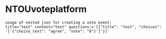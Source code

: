 # NTOUvoteplatform
    usage of nested json for creating a vote event:
    title="test" content="test" questions:='[{"title": "test", "choices": '['{"choice_text": "agree", "vote": "0"}']'}]'